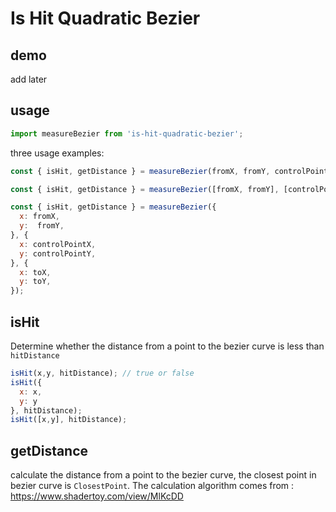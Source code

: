 # Is Hit Quadratic Bezier 

## demo
add later

## usage
```js
import measureBezier from 'is-hit-quadratic-bezier';
```
three usage examples:
```js
const { isHit, getDistance } = measureBezier(fromX, fromY, controlPointX, controlPointY, toX, toY);

const { isHit, getDistance } = measureBezier([fromX, fromY], [controlPointX, controlPointY], [toX, toY]);

const { isHit, getDistance } = measureBezier({
  x: fromX,
  y:  fromY,
}, {
  x: controlPointX,
  y: controlPointY,
}, {
  x: toX,
  y: toY,
});
```
## isHit
Determine whether the distance from a point to the bezier curve is less than `hitDistance`
```js
isHit(x,y, hitDistance); // true or false
isHit({
  x: x,
  y: y
}, hitDistance); 
isHit([x,y], hitDistance);
```

## getDistance
calculate the distance from a point to the bezier curve, the closest point in bezier curve is `ClosestPoint`.
The calculation algorithm comes from : https://www.shadertoy.com/view/MlKcDD
```js

```



